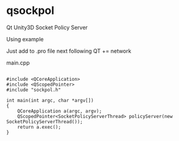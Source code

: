 # qsockpol
Qt Unity3D Socket Policy Server

Using example

Just add to .pro file next following
  QT       += network

main.cpp
```

#include <QCoreApplication>
#include <QScopedPointer>
#include "sockpol.h"

int main(int argc, char *argv[])
{
    QCoreApplication a(argc, argv);
    QScopedPointer<SocketPolicyServerThread> policyServer(new SocketPolicyServerThread());
    return a.exec();
}

```
